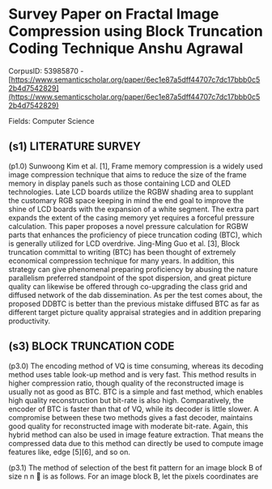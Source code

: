 # Survey Paper on Fractal Image Compression using Block Truncation Coding Technique Anshu Agrawal

CorpusID: 53985870 - [https://www.semanticscholar.org/paper/6ec1e87a5dff44707c7dc17bbb0c52b4d7542829](https://www.semanticscholar.org/paper/6ec1e87a5dff44707c7dc17bbb0c52b4d7542829)

Fields: Computer Science

## (s1) LITERATURE SURVEY
(p1.0) Sunwoong Kim et al. [1], Frame memory compression is a widely used image compression technique that aims to reduce the size of the frame memory in display panels such as those containing LCD and OLED technologies. Late LCD boards utilize the RGBW shading area to supplant the customary RGB space keeping in mind the end goal to improve the shine of LCD boards with the expansion of a white segment. The extra part expands the extent of the casing memory yet requires a forceful pressure calculation. This paper proposes a novel pressure calculation for RGBW parts that enhances the proficiency of piece truncation coding (BTC), which is generally utilized for LCD overdrive. Jing-Ming Guo et al. [3], Block truncation committal to writing (BTC) has been thought of extremely economical compression technique for many years. In addition, this strategy can give phenomenal preparing proficiency by abusing the nature parallelism preferred standpoint of the spot dispersion, and great picture quality can likewise be offered through co-upgrading the class grid and diffused network of the dab dissemination. As per the test comes about, the proposed DDBTC is better than the previous mistake diffused BTC as far as different target picture quality appraisal strategies and in addition preparing productivity.
## (s3) BLOCK TRUNCATION CODE
(p3.0) The encoding method of VQ is time consuming, whereas its decoding method uses table look-up method and is very fast. This method results in higher compression ratio, though quality of the reconstructed image is usually not as good as BTC. BTC is a simple and fast method, which enables high quality reconstruction but bit-rate is also high. Comparatively, the encoder of BTC is faster than that of VQ, while its decoder is little slower. A compromise between these two methods gives a fast decoder, maintains good quality for reconstructed image with moderate bit-rate. Again, this hybrid method can also be used in image feature extraction. That means the compressed data due to this method can directly be used to compute image features like, edge [5][6], and so on.

(p3.1) The method of selection of the best fit pattern for an image block B of size n n  is as follows. For an image block B, let the pixels coordinates are  
